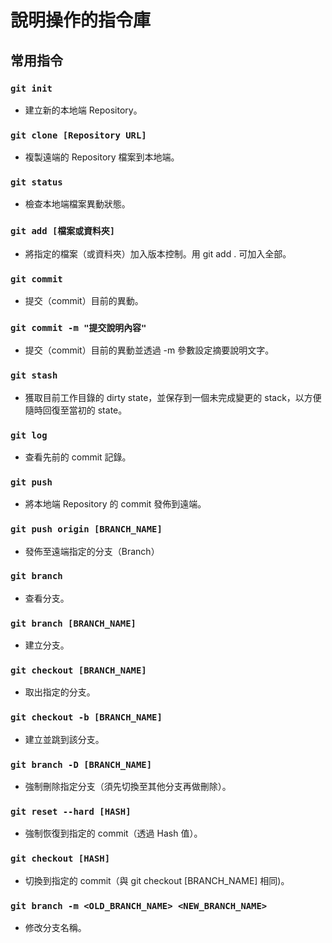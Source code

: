 # 說明操作的指令庫
## 常用指令

### `git init`
- 建立新的本地端 Repository。
### `git clone [Repository URL]`
- 複製遠端的 Repository 檔案到本地端。
### `git status`
- 檢查本地端檔案異動狀態。
### `git add [檔案或資料夾]`
- 將指定的檔案（或資料夾）加入版本控制。用 git add . 可加入全部。
### `git commit`
- 提交（commit）目前的異動。
### `git commit -m "提交說明內容"`
- 提交（commit）目前的異動並透過 -m 參數設定摘要說明文字。
### `git stash`
- 獲取目前工作目錄的 dirty state，並保存到一個未完成變更的 stack，以方便隨時回復至當初的 state。
### `git log`
- 查看先前的 commit 記錄。
### `git push`
- 將本地端 Repository 的 commit 發佈到遠端。
### `git push origin [BRANCH_NAME]`
- 發佈至遠端指定的分支（Branch）
### `git branch`
- 查看分支。
### `git branch [BRANCH_NAME]`
- 建立分支。
### `git checkout [BRANCH_NAME]`
- 取出指定的分支。
### `git checkout -b [BRANCH_NAME]`
- 建立並跳到該分支。
### `git branch -D [BRANCH_NAME]`
- 強制刪除指定分支（須先切換至其他分支再做刪除）。
### `git reset --hard [HASH]`
- 強制恢復到指定的 commit（透過 Hash 值）。
### `git checkout [HASH]`
- 切換到指定的 commit（與 git checkout [BRANCH_NAME] 相同)。
### `git branch -m <OLD_BRANCH_NAME> <NEW_BRANCH_NAME>`
- 修改分支名稱。
